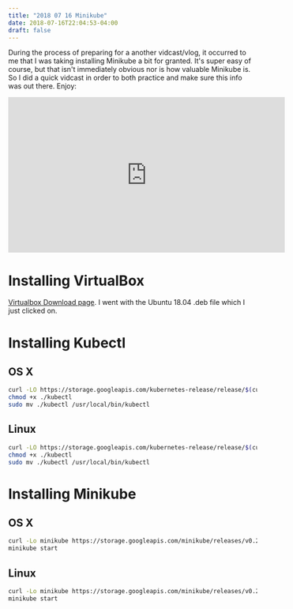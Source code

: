 ```yaml
---
title: "2018 07 16 Minikube"
date: 2018-07-16T22:04:53-04:00
draft: false
---
```


During the process of preparing for a another vidcast/vlog, it occurred to me that I was taking installing Minikube a bit for granted. It's super easy of course, but that isn't immediately obvious nor is how valuable Minikube is. So I did a quick vidcast in order to both practice and make sure this info was out there. Enjoy:

<iframe width="560" height="315" src="https://www.youtube.com/embed/4GrPHC8EXcM" frameborder="0" allow="autoplay; encrypted-media" allowfullscreen></iframe>

# Installing VirtualBox

[Virtualbox Download page](https://www.virtualbox.org/wiki/Linux_Downloads). I went with the Ubuntu 18.04 .deb file which I just clicked on. 

# Installing Kubectl

## OS X
```bash
curl -LO https://storage.googleapis.com/kubernetes-release/release/$(curl -s https://storage.googleapis.com/kubernetes-release/release/stable.txt)/bin/darwin/amd64/kubectl
chmod +x ./kubectl
sudo mv ./kubectl /usr/local/bin/kubectl
```

## Linux 
```bash
curl -LO https://storage.googleapis.com/kubernetes-release/release/$(curl -s https://storage.googleapis.com/kubernetes-release/release/stable.txt)/bin/linux/amd64/kubectl
chmod +x ./kubectl
sudo mv ./kubectl /usr/local/bin/kubectl

```

# Installing Minikube

##  OS X
```bash
curl -Lo minikube https://storage.googleapis.com/minikube/releases/v0.28.1/minikube-darwin-amd64 && chmod +x minikube && sudo mv minikube /usr/local/bin/
minikube start
```

## Linux 

```bash
curl -Lo minikube https://storage.googleapis.com/minikube/releases/v0.28.1/minikube-linux-amd64 && chmod +x minikube && sudo mv minikube /usr/local/bin/
minikube start

```


